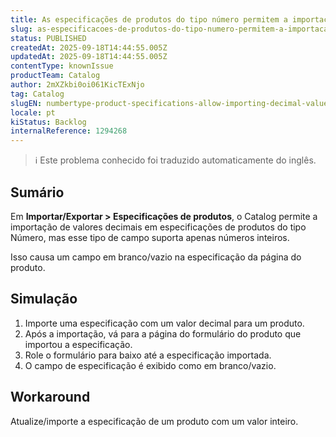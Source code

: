```yaml
---
title: As especificações de produtos do tipo número permitem a importação de valores decimais
slug: as-especificacoes-de-produtos-do-tipo-numero-permitem-a-importacao-de-valores-decimais
status: PUBLISHED
createdAt: 2025-09-18T14:44:55.005Z
updatedAt: 2025-09-18T14:44:55.005Z
contentType: knownIssue
productTeam: Catalog
author: 2mXZkbi0oi061KicTExNjo
tag: Catalog
slugEN: numbertype-product-specifications-allow-importing-decimal-values
locale: pt
kiStatus: Backlog
internalReference: 1294268
---
```


>ℹ️ Este problema conhecido foi traduzido automaticamente do inglês.

## Sumário


Em **Importar/Exportar > Especificações de produtos**, o Catalog permite a importação de valores decimais em especificações de produtos do tipo Número, mas esse tipo de campo suporta apenas números inteiros.

Isso causa um campo em branco/vazio na especificação da página do produto.
## Simulação


1. Importe uma especificação com um valor decimal para um produto.
2. Após a importação, vá para a página do formulário do produto que importou a especificação.
3. Role o formulário para baixo até a especificação importada.
4. O campo de especificação é exibido como em branco/vazio.


## Workaround


Atualize/importe a especificação de um produto com um valor inteiro.



